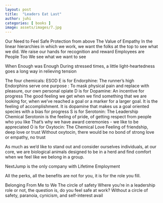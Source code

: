 ```yaml
---
layout: post
title:  "Leaders Eat Last"
author: juhi
categories: [ books ]
image: assets/images/7.jpg
---
```


Our Need to Feel Safe
Protection from above
The Value of Empathy
In the linear hierarchies in which we work, we want the folks at the top to see what we did. We raise our hands for recognition and reward
Employees are People Too
We see what we want to see

When Enough was Enough
During stressed times, a little light-heartedness goes a long way in relieving tension

The four chemicals: ESOD
E is for Endorphine: The runner’s high
Endorphins serve one purpose : To mask physical pain and replace with pleasure, our own personal opiate
D is for Dopamine: An incentive for progress
The good feeling we get when we find something that we are looking for, when we’ve reached a goal or a marker for a larger goal. It is the feeling of accomplishment.
It is dopamine that makes us a goal oriented species with a bias for progress
S is for Serotonin: The Leadership Chemical
Serotonin is the feeling of pride, of getting respect from people who you like
That’s why we have award ceremonies - we like to be appreciated
O is for Oxytocin: The Chemical Love
Feeling of friendship, deep love or trust
Without oxytocin, there would be no bond of strong love or empathy, no trust

As much as we’d like to stand out and consider ourselves individuals, at our core, we are biological animals designed to be in a herd and find comfort when we feel like we belong in a group.

NextJump is the only company with Lifetime Employment

All the perks, all the benefits are not for you, it is for the role you fill.

Belonging
From Me to We
The circle of safety
Where you’re in a leadership role or not, the question is, do you feel safe at work?
Without a circle of safety, paranoia, cynicism, and self-interest avail
